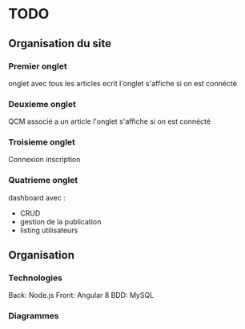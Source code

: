 # TODO

## Organisation du site

### Premier onglet
onglet avec tous les articles ecrit
l'onglet s'affiche si on est connécté

### Deuxieme onglet
QCM associé a un article
l'onglet s'affiche si on est connécté

### Troisieme onglet 
Connexion inscription

### Quatrieme onglet
dashboard avec :
- CRUD
- gestion de la publication 
- listing utilisateurs

## Organisation

### Technologies

Back: Node.js
Front: Angular 8
BDD: MySQL

### Diagrammes

### 